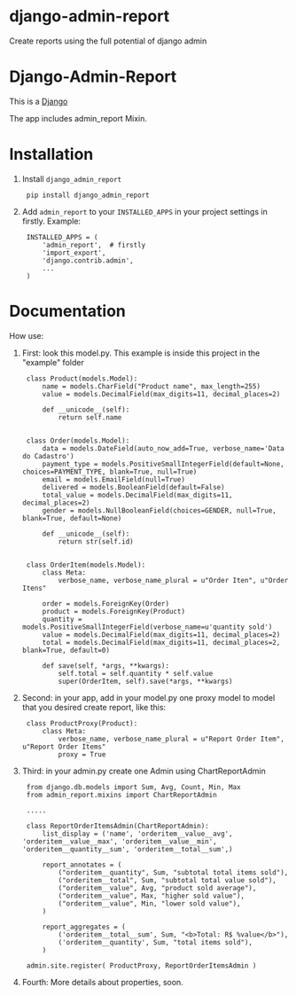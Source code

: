 # django-admin-report
Create reports using the full potential of django admin

Django-Admin-Report
==============

This is a [Django](https://www.djangoproject.com/)

The app includes admin_report Mixin.

Installation
============

1. Install `django_admin_report`

        pip install django_admin_report

2. Add `admin_report` to your `INSTALLED_APPS` in your project settings in firstly. Example:

		INSTALLED_APPS = (
		    'admin_report',  # firstly
		    'import_export',
		    'django.contrib.admin',
		    ...
		)

Documentation
============

How use:

1. First: look this model.py. This example is inside this project in the "example" folder
		
		class Product(models.Model):
			name = models.CharField("Product name", max_length=255)
			value = models.DecimalField(max_digits=11, decimal_places=2)

			def __unicode__(self):
				return self.name


		class Order(models.Model):
			data = models.DateField(auto_now_add=True, verbose_name='Data do Cadastro')
			payment_type = models.PositiveSmallIntegerField(default=None, choices=PAYMENT_TYPE, blank=True, null=True)
			email = models.EmailField(null=True)
			delivered = models.BooleanField(default=False)
			total_value = models.DecimalField(max_digits=11, decimal_places=2)
			gender = models.NullBooleanField(choices=GENDER, null=True, blank=True, default=None)

			def __unicode__(self):
				return str(self.id)


		class OrderItem(models.Model):
			class Meta:
				verbose_name, verbose_name_plural = u"Order Iten", u"Order Itens"

			order = models.ForeignKey(Order)
			product = models.ForeignKey(Product)
			quantity = models.PositiveSmallIntegerField(verbose_name=u'quantity sold')
			value = models.DecimalField(max_digits=11, decimal_places=2)
			total = models.DecimalField(max_digits=11, decimal_places=2, blank=True, default=0)

			def save(self, *args, **kwargs):
				self.total = self.quantity * self.value
				super(OrderItem, self).save(*args, **kwargs)


2. Second: in your app, add in your model.py one proxy model to model that you desired create report, like this:
		
		class ProductProxy(Product):
			class Meta:
				verbose_name, verbose_name_plural = u"Report Order Item", u"Report Order Items"
				proxy = True 	

3. Third: in your admin.py create one Admin using ChartReportAdmin
		
		from django.db.models import Sum, Avg, Count, Min, Max
		from admin_report.mixins import ChartReportAdmin

		.....

		class ReportOrderItemsAdmin(ChartReportAdmin):
			list_display = ('name', 'orderitem__value__avg', 'orderitem__value__max', 'orderitem__value__min', 'orderitem__quantity__sum', 'orderitem__total__sum',)

			report_annotates = (
				("orderitem__quantity", Sum, "subtotal total items sold"),
				("orderitem__total", Sum, "subtotal total value sold"),
				("orderitem__value", Avg, "product sold average"),
				("orderitem__value", Max, "higher sold value"),
				("orderitem__value", Min, "lower sold value"),
			)

			report_aggregates = (
				('orderitem__total__sum', Sum, "<b>Total: R$ %value</b>"),
				('orderitem__quantity', Sum, "total items sold"),
			)

		admin.site.register( ProductProxy, ReportOrderItemsAdmin )

4. Fourth: More details about properties, soon.